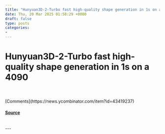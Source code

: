 ```yaml
---
title: "Hunyuan3D-2-Turbo fast high-quality shape generation in 1s on a 4090"
date: Thu, 20 Mar 2025 01:58:29 +0000
draft: false
type: posts
categories: 
- 
---
```

# Hunyuan3D-2-Turbo fast high-quality shape generation in 1s on a 4090

<br/>

<br/>
[Comments](https://news.ycombinator.com/item?id=43419237)

#### [Source](https://github.com/Tencent/Hunyuan3D-2/commit/baab8ba18e46052246f85a2d0f48736586b84a33)

<br/>
---
